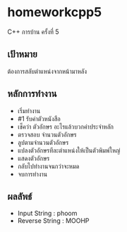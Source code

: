 # homeworkcpp5
C++ การบ้าน ครั้งที่ 5
## เป้าหมาย
ต้องการสลับตำแหน่งจากหน้ามาหลัง
## หลักการทำงาน
* เริ่มทำงาน
* #1 รับค่าตัวหนังสือ
* เช็คว่า ตัวอักษร อะไรแล้วบวกค่าประจําหลัก
* ตรวจสอบ จำนวนตัวอักษร
* ลูปตามจำนวนตัวอักษร
* แปลงตัวอักษรทีละตำแหน่งให้เป็นตัวพิมพ์ใหญ่
* แสดงตัวอักษร
* กลับไปทำงานจนกว่าจะหมด
* จบการทำงาน
## ผลลัพธ์
* Input String : phoom
* Reverse String : MOOHP
